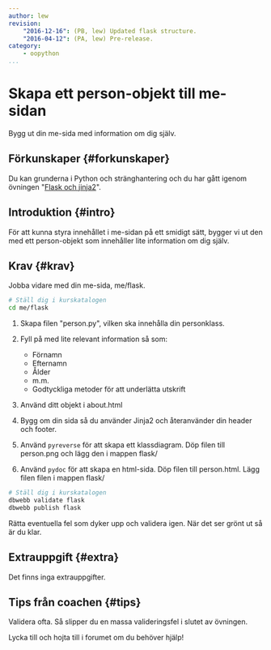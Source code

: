 ```yaml
---
author: lew
revision:
    "2016-12-16": (PB, lew) Updated flask structure.
    "2016-04-12": (PA, lew) Pre-release.
category:
    - oopython
...
```

Skapa ett person-objekt till me-sidan
===================================

Bygg ut din me-sida med information om dig själv.

<!--more-->


Förkunskaper {#forkunskaper}
-----------------------

Du kan grunderna i Python och stränghantering och du har gått igenom övningen "[Flask och jinja2](kunskap/flask-och-jinja2)".



Introduktion {#intro}
-----------------------

För att kunna styra innehållet i me-sidan på ett smidigt sätt, bygger vi ut den med ett person-objekt som innehåller lite information om dig själv.



Krav {#krav}
-----------------------

Jobba vidare med din me-sida, me/flask. 

```bash
# Ställ dig i kurskatalogen
cd me/flask
```

1. Skapa filen "person.py", vilken ska innehålla din personklass.

2. Fyll på med lite relevant information så som:  
    * Förnamn
    * Efternamn
    * Ålder
    * m.m.
    * Godtyckliga metoder för att underlätta utskrift

3. Använd ditt objekt i about.html

4. Bygg om din sida så du använder Jinja2 och återanvänder din header och footer.  

5. Använd `pyreverse` för att skapa ett klassdiagram. Döp filen till person.png och lägg den i mappen flask/

6. Använd `pydoc` för att skapa en html-sida. Döp filen till person.html. Lägg filen filen i mappen flask/



```bash
# Ställ dig i kurskatalogen
dbwebb validate flask
dbwebb publish flask
```

Rätta eventuella fel som dyker upp och validera igen. När det ser grönt ut så är du klar.



Extrauppgift {#extra}
-----------------------

Det finns inga extrauppgifter.



Tips från coachen {#tips}
-----------------------

Validera ofta. Så slipper du en massa valideringsfel i slutet av övningen.

Lycka till och hojta till i forumet om du behöver hjälp!
